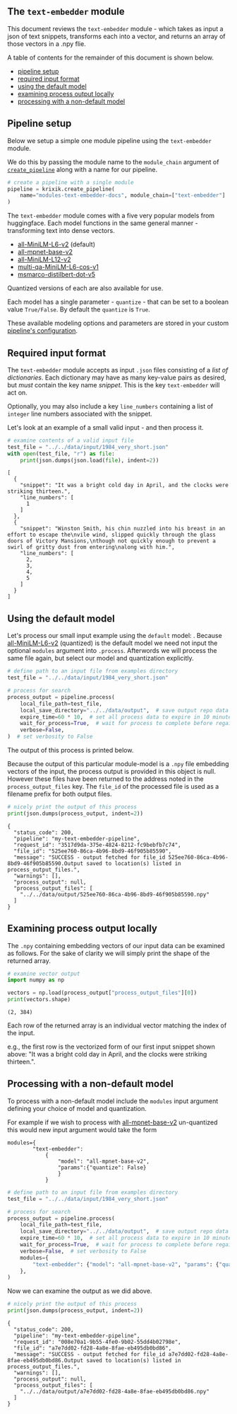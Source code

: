 ## The `text-embedder` module

This document reviews the `text-embedder` module - which takes as input a json of text snippets, transforms each into a vector, and returns an array of those vectors in a .npy flie.

A table of contents for the remainder of this document is shown below.

- [pipeline setup](#pipeline-setup)
- [required input format](#required-input-format)
- [using the default model](#using-the-default-model)
- [examining process output locally](#examining-process-output-locally)
- [processing with a non-default model](#processing-with-a-non-default-model)

## Pipeline setup

Below we setup a simple one module pipeline using the `text-embedder` module.

We do this by passing the module name to the `module_chain` argument of [`create_pipeline`](system/create_save_load.md) along with a name for our pipeline.


```python
# create a pipeline with a single module
pipeline = krixik.create_pipeline(
    name="modules-text-embedder-docs", module_chain=["text-embedder"]
)
```

The `text-embedder` module comes with a five very popular models from huggingface.  Each model functions in the same general manner - transforming text into dense vectors.

- [all-MiniLM-L6-v2](https://huggingface.co/sentence-transformers/all-MiniLM-L6-v2) (default)
- [all-mpnet-base-v2](https://huggingface.co/sentence-transformers/all-mpnet-base-v2)
- [all-MiniLM-L12-v2](https://huggingface.co/sentence-transformers/all-MiniLM-L12-v2)
- [multi-qa-MiniLM-L6-cos-v1](https://huggingface.co/sentence-transformers/multi-qa-MiniLM-L6-cos-v1) 
- [msmarco-distilbert-dot-v5](https://huggingface.co/sentence-transformers/msmarco-distilbert-dot-v5)

Quantized versions of each are also available for use.

Each model has a single parameter - `quantize` - that can be set to a boolean value `True/False`.  By default the `quantize` is `True`.

These available modeling options and parameters are stored in your custom [pipeline's configuration](system/create_save_load.md).

## Required input format

The `text-embedder` module accepts as input `.json` files consisting of a *list of dictionaries*.  Each dictionary may have as many key-value pairs as desired, but *must* contain the key name *snippet*.  This is the key `text-embedder` will act on.

Optionally, you may also include a key `line_numbers` containing a list of `integer` line numbers associated with the snippet.

Let's look at an example of a small valid input - and then process it.


```python
# examine contents of a valid input file
test_file = "../../data/input/1984_very_short.json"
with open(test_file, "r") as file:
    print(json.dumps(json.load(file), indent=2))
```

    [
      {
        "snippet": "It was a bright cold day in April, and the clocks were striking thirteen.",
        "line_numbers": [
          1
        ]
      },
      {
        "snippet": "Winston Smith, his chin nuzzled into his breast in an effort to escape the\nvile wind, slipped quickly through the glass doors of Victory Mansions,\nthough not quickly enough to prevent a swirl of gritty dust from entering\nalong with him.",
        "line_numbers": [
          2,
          3,
          4,
          5
        ]
      }
    ]


## Using the default model

Let's process our small input example using the `default` model: .  Because [all-MiniLM-L6-v2](https://huggingface.co/sentence-transformers/all-MiniLM-L6-v2) (quantized) is the default model we need not input the optional `modules` argument into `.process`.  Afterwords we will process the same file again, but select our model and quantization explicitly.


```python
# define path to an input file from examples directory
test_file = "../../data/input/1984_very_short.json"

# process for search
process_output = pipeline.process(
    local_file_path=test_file,
    local_save_directory="../../data/output",  # save output repo data output subdir
    expire_time=60 * 10,  # set all process data to expire in 10 minutes
    wait_for_process=True,  # wait for process to complete before regaining ide
    verbose=False,
)  # set verbosity to False
```

The output of this process is printed below.  

Because the output of this particular module-model is a `.npy` file embedding vectors of the input, the process output is provided in this object is null.  However these files have been returned to the address noted in the `process_output_files` key.  The `file_id` of the processed file is used as a filename prefix for both output files.


```python
# nicely print the output of this process
print(json.dumps(process_output, indent=2))
```

    {
      "status_code": 200,
      "pipeline": "my-text-embedder-pipeline",
      "request_id": "3517d9da-375e-4824-8212-fc9bebfb7c74",
      "file_id": "525ee760-86ca-4b96-8bd9-46f905b85590",
      "message": "SUCCESS - output fetched for file_id 525ee760-86ca-4b96-8bd9-46f905b85590.Output saved to location(s) listed in process_output_files.",
      "warnings": [],
      "process_output": null,
      "process_output_files": [
        "../../data/output/525ee760-86ca-4b96-8bd9-46f905b85590.npy"
      ]
    }


## Examining process output locally

The `.npy` containing embedding vectors of our input data can be examined as follows.  For the sake of clarity we will simply print the shape of the returned array.


```python
# examine vector output
import numpy as np

vectors = np.load(process_output["process_output_files"][0])
print(vectors.shape)
```

    (2, 384)


 Each row of the returned array is an individual vector matching the index of the input.

 e.g., the first row is the vectorized form of our first input snippet shown above: "It was a bright cold day in April, and the clocks were striking thirteen.".

## Processing with a non-default model

To process with a non-default model include the `modules` input argument defining your choice of model and quantization.

For example if we wish to process with [all-mpnet-base-v2](https://huggingface.co/sentence-transformers/all-mpnet-base-v2) un-quantized this would new input argument would take the form

```
modules={
        "text-embedder":
            {
                "model": "all-mpnet-base-v2",
                "params":{"quantize": False}
                }
            }
```


```python
# define path to an input file from examples directory
test_file = "../../data/input/1984_very_short.json"

# process for search
process_output = pipeline.process(
    local_file_path=test_file,
    local_save_directory="../../data/output",  # save output repo data output subdir
    expire_time=60 * 10,  # set all process data to expire in 10 minutes
    wait_for_process=True,  # wait for process to complete before regaining ide
    verbose=False,  # set verbosity to False
    modules={
        "text-embedder": {"model": "all-mpnet-base-v2", "params": {"quantize": False}}
    },
)
```

Now we can examine the output as we did above.


```python
# nicely print the output of this process
print(json.dumps(process_output, indent=2))
```

    {
      "status_code": 200,
      "pipeline": "my-text-embedder-pipeline",
      "request_id": "008e70a1-9b55-4fe0-9b02-55dd4b02798e",
      "file_id": "a7e7dd02-fd28-4a8e-8fae-eb495db0bd86",
      "message": "SUCCESS - output fetched for file_id a7e7dd02-fd28-4a8e-8fae-eb495db0bd86.Output saved to location(s) listed in process_output_files.",
      "warnings": [],
      "process_output": null,
      "process_output_files": [
        "../../data/output/a7e7dd02-fd28-4a8e-8fae-eb495db0bd86.npy"
      ]
    }

